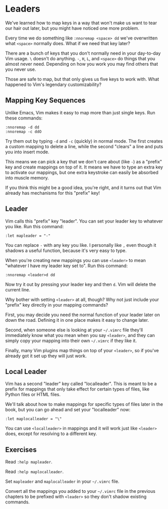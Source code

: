 Leaders
=======

We've learned how to map keys in a way that won't make us want to tear our hair
out later, but you might have noticed one more problem.

Every time we do something like `:nnoremap <space> dd` we've overwritten what
`<space>` normally does.  What if we need that key later?

There are a bunch of keys that you don't normally need in your day-to-day Vim
usage.  `\` doesn't do anything.  `-`, `H`, `L`, and `<space>` do things that
you almost never need.  Depending on how you work you may find others that you
never use.

Those are safe to map, but that only gives us five keys to work with.  What
happened to Vim's legendary customizability?

Mapping Key Sequences
---------------------

Unlike Emacs, Vim makes it easy to map more than just single keys.  Run these
commands:

    :nnoremap -d dd
    :nnoremap -c ddO

Try them out by typing `-d` and `-c` (quickly) in normal mode.  The first
creates a custom mapping to delete a line, while the second "clears" a line and
puts you into insert mode.

This means we can pick a key that we don't care about (like `-`) as a "prefix"
key and create mappings on top of it.  It means we have to type an extra key to
activate our mappings, but one extra keystroke can easily be absorbed into
muscle memory.

If you think this might be a good idea, you're right, and it turns out that Vim
already has mechanisms for this "prefix" key!

Leader
------

Vim calls this "prefix" key "leader".  You can set your leader key to whatever
you like.  Run this command:

    :let mapleader = "-"

You can replace `-` with any key you like.  I personally like `,` even though it
shadows a useful function, because it's very easy to type.

When you're creating new mappings you can use `<leader>` to mean "whatever
I have my leader key set to".  Run this command:

    :nnoremap <leader>d dd

Now try it out by pressing your leader key and then `d`.  Vim will delete the
current line.

Why bother with setting `<leader>` at all, though?  Why not just include your
"prefix" key directly in your mapping commands?

First, you may decide you need the normal function of your leader later on down
the road.  Defining it in one place makes it easy to change later.

Second, when someone else is looking at your `~/.vimrc` file they'll immediately
know what you mean when you say `<leader>`, and they can simply copy your
mapping into their own `~/.vimrc` if they like it.

Finally, many Vim plugins map things on top of your `<leader>`, so if you've
already got it set up they will just work.

Local Leader
------------

Vim has a second "leader" key called "localleader".  This is meant to be
a prefix for mappings that only take effect for certain types of files, like
Python files or HTML files.

We'll talk about how to make mappings for specific types of files later in the
book, but you can go ahead and set your "localleader" now:

    :let maplocalleader = "\"

You can use `<localleader>` in mappings and it will work just like `<leader>`
does, except for resolving to a different key.

Exercises
---------

Read `:help mapleader`.

Read `:help maplocalleader`.

Set `mapleader` and `maplocalleader` in your `~/.vimrc` file.

Convert all the mappings you added to your `~/.vimrc` file in the previous
chapters to be prefixed with `<leader>` so they don't shadow existing commands.
